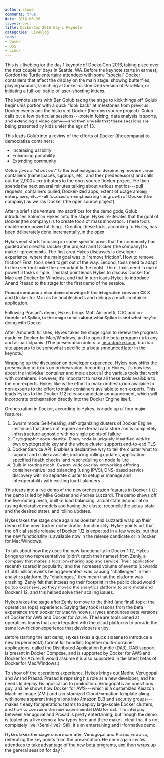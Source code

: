 ```yaml
---
author: slowe
comments: true
date: 2016-06-20
layout: post
title: DockerCon 2016 Day 1 Keynote
categories: Liveblog
tags:
- Docker
- OSS
- Linux
---
```


This is a liveblog for the day 1 keynote of DockerCon 2016, taking place over the next couple of days in Seattle, WA. Before the keynote starts in earnest, Gordon the Turtle entertains attendees with some "special" Docker containers that affect the display on the main stage: showing butterflies, playing sounds, launching a Docker-customized version of Pac-Man, or initiating a full-out battle of laser-shooting kittens.

The keynote starts with Ben Golub taking the stage to kick things off. Golub begins his portion with a quick "look back" at milestones from previous Docker events and the history of Docker (the open source project). Golub calls out a few particular sessions---protein folding, data analysis in sports, and extending a video game---and then unveils that these sessions are being presented by kids under the age of 13.

This leads Golub into a review of the efforts of Docker (the company) to democratize containers:

* Increasing usability
* Enhancing portability
* Extending community

Golub gives a "shout out" to the technologies underpinning modern Linux containers (namespaces, cgroups, etc., and their predecessors) and calls out the 2,900+ contributors to the open source Docker project. He then spends the next several minutes talking about various metrics---pull requests, containers pulled, Docker-ized apps, extent of usage among enterprises, etc.---all focused on emphasizing the growth of Docker (the company) as well as Docker (the open source project).

After a brief side venture into sacrifices for the demo gods, Golub introduces Solomon Hykes onto the stage. Hykes re-iterates that the goal of Docker (the company) is to create tools of mass innovation. These tools enable more powerful things. Creating these tools, according to Hykes, has been deliberately done incrementally, in the open.

Hykes next starts focusing on some specific areas that the community has guided and directed Docker (the project) and Docker (the company) to make improvements. The first area Hykes discusses is developer experience, where the main goal was to "remove friction". How to remove friction? First, tools need to get out of the way. Second, tools need to adapt to the user (not make the user adapt to the tools). Third, tools need to make powerful tasks simple. This last point leads Hykes to discuss Docker for Mac and Docker for Windows, and that in turn leads Hykes to introduce Anand Prasad to the stage for the first demo of the session.

Prasad conducts a nice demo showing off the integration between OS X and Docker for Mac as he troubleshoots and debugs a multi-container application.

Following Prasad's demo, Hykes brings Matt Aimonetti, CTO and co-founder of Splice, to the stage to talk about what Splice is and what they're doing with Docker.

After Aimonetti finishes, Hykes takes the stage again to review the progress made on Docker for Mac/Windows, and to open the beta program up to any and all participants. (The presentation points to [beta.docker.com](https://beta.docker.com/), but that site appears to be somewhat specific to a beta announced later in the keynote.)

Wrapping up the discussion on developer experience, Hykes now shifts the presentation to focus on orchestration. According to Hykes, it's now less about the individual container and more about all the various tools that work with containers. However, it's important to make all these tools available to the non-experts. Hykes likens the effort to make orchestration available to non-experts to the effort to make containers available to non-experts. This leads Hykes to the Docker 1.12 release candidate announcement, which will incorporate orchestration directly into the Docker Engine itself.

Orchestration in Docker, according to Hykes, is made up of four major features:

1. Swarm mode: Self-healing, self-organizing clusters of Docker Engine instances that does not require an external data store and is completely infrastructure-agnostic with no single points of failure
2. Crytographic node identity: Every node is uniquely identified with its own cryptographic key and the whole cluster supports end-to-end TLS
3. Docker Service API: Enables a declarative way to tell the cluster what to support and make available, including rolling updates, application-specified health checks, and rescheduling on node failure
4. Built-in routing mesh: Swarm-wide overlay networking offering container-native load balancing (using IPVS), DNS-based service discovery with no separate cluster to setup or manage and interoperability with existing load balancers

This leads into a live demo of the new orchestration features in Docker 1.12; the demo is led by Mike Goelzer and Andrea Luzzardi. The demo shows off the live routing mesh, built-in load balancing, actual state reconciliation (using declarative models and having the cluster reconcile the actual state and the desired state), and rolling updates.

Hykes takes the stage once again as Goelzer and Luzzardi wrap up their demo of the new Docker orchestration functionality. Hykes points out that the official stable release of Docker 1.12 is expected in a few weeks, but that the new functionality is available now in the release candidate or in Docker for Mac/Windows.

To talk about how they used the new functionality in Docker 1.12, Hykes brings up two representatives (didn't catch their names) from Zenly, a company that makes a location-sharing app and service. Their application recently soared in popularity, and the increased volume of events (upwards of 500 million events being generated) was causing "challenges" in their analytics platform. By "challenges," they mean that the platform was crashing. Zenly felt that increasing their footprint in the public cloud would be too expensive, so they moved the analytics platform to bare metal and Docker 1.12, and this helped solve their scaling issues.

Hykes takes the stage after Zenly to move to the third (and final) topic: the operations (ops) experience. Saying they took lessons from the beta experience from Docker for Mac/Windows, Hykes announces beta versions of Docker for AWS and Docker for Azure. These are tools aimed at operations teams that are integrated with the cloud platforms to provide the same low-friction experience that developers enjoy.

Before starting the last demo, Hykes takes a quick sideline to introduce a new (experimental) format for bundling together multi-container applications, called the Distributed Application Bundle (DAB). DAB support is present in Docker Compose, and is supported by Docker for AWS and Docker for Azure. (I would assume it is also supported in the latest betas of Docker for Mac/Windows.)

To show off the operations experience, Hykes brings out Madhu Venugopal and Anand Prasad. Prasad is reprising his role as a new developer, and he needs to deploy his application to production. Venugopal is an operations guy, and he shows how Docker for AWS---which is a customized Amazon Machine Image (AMI) and a customized CloudFormation template along with some apparent integrations into Amazon ELB and security groups---makes it easy for operations teams to deploy large-scale Docker clusters, and how to consume the new experimental DAB format. The interplay between Venugopal and Prasad is pretty entertaining, but though the demo is touted as a live demo a few typos here and there make it clear that it's not completely live. (Semi-live?) Still, it's an entertaining and informative demo.

Hykes takes the stage once more after Venugopal and Prasad wrap up, reiterating the key points from the presentation. He once again invites attendees to take advantage of the new beta programs, and then wraps up the general session for day 1.
